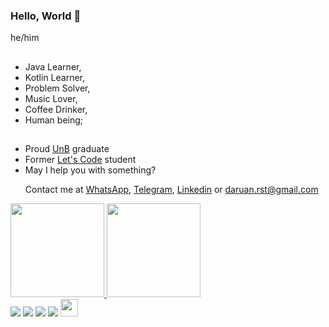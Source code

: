 ### Hello, World 👋

he/him

##

- Java Learner,
- Kotlin Learner, 
- Problem Solver, 
- Music Lover, 
- Coffee Drinker,
- Human being;
 
##
- Proud [UnB](https://international.unb.br/) graduate
- Former [Let's Code](https://letscode.com.br/) student
- May I help you with something? <p> Contact me at [WhatsApp](https://api.whatsapp.com/send?phone=5562984370505), [Telegram](https://t.me/Daruan), [Linkedin](https://www.linkedin.com/in/daruanrodrigues/) or daruan.rst@gmail.com </p>



 <div>
  <a href="https://github.com/daruan-rst">
  <img height="150em" src="https://github-readme-stats.vercel.app/api?username=daruan-rst&show_icons=true&theme=dark&include_all_commits=true&count_private=true"/>
  <img height="150em" src="https://github-readme-stats.vercel.app/api/top-langs/?username=daruan-rst&amp;layout=compact&amp;langs_count=7&amp;theme=dark" >

<div>
<a href = "mailto:daruan.rst@gmail.com"><img src="https://img.shields.io/badge/-Gmail-%23333?style=for-the-badge&logo=gmail&logoColor=white" target="_blank"></a>
  <a href="https://www.linkedin.com/in/daruanrodrigues/" target="_blank"><img src="https://img.shields.io/badge/-LinkedIn-%230077B5?style=for-the-badge&logo=linkedin&logoColor=white" target="_blank"></a>
    <a href="https://open.spotify.com/user/daruan1?si=ec522ce90adc45d5" target="_blank"><img src="https://img.shields.io/badge/Spotify-1ED760?&style=for-the-badge&logo=spotify&logoColor=white" target="_blank"></a>
    <a href=https://www.last.fm/user/Daruan_rst target="_blank"><img src="https://img.shields.io/badge/-LastFm-CC342D?style=for-the-badge&logo=last.fm&logoColor=white" target="_blank"></a>
    <img img height="28em" src="https://komarev.com/ghpvc/?username=daruan-rst&color=blue" alt="" /> 
</div>
